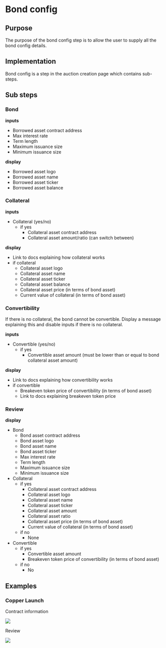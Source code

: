# Bond config

## Purpose

The purpose of the bond config step is to allow the user to supply all the bond config details.

## Implementation

Bond config is a step in the auction creation page which contains sub-steps.

## Sub steps

### Bond

**inputs**

* Borrowed asset contract address
* Max interest rate
* Term length
* Maximum issuance size
* Minimum issuance size

**display**

* Borrowed asset logo
* Borrowed asset name
* Borrowed asset ticker
* Borrowed asset balance

### Collateral

**inputs**

* Collateral (yes/no)
  * if yes
    * Collateral asset contract address
    * Collateral asset amount/ratio (can switch between)

**display**

* Link to docs explaining how collateral works
* if collateral
  * Collateral asset logo
  * Collateral asset name
  * Collateral asset ticker
  * Collateral asset balance
  * Collateral asset price (in terms of bond asset)
  * Current value of collateral (in terms of bond asset)

### Convertibility

If there is no collateral, the bond cannot be convertible. Display a message explaining this and disable inputs if there is no collateral.

**inputs**

* Convertible (yes/no)
  * if yes
    * Convertible asset amount (must be lower than or equal to bond collateral asset amount)

**display**

* Link to docs explaining how convertibility works
* if convertible
  * Breakeven token price of convertibility (in terms of bond asset)
  * Link to docs explaining breakeven token price

### Review

**display**

* Bond
  * Bond asset contract address
  * Bond asset logo
  * Bond asset name
  * Bond asset ticker
  * Max interest rate
  * Term length
  * Maximum issuance size
  * Minimum issuance size
* Collateral
  * if yes
    * Collateral asset contract address
    * Collateral asset logo
    * Collateral asset name
    * Collateral asset ticker
    * Collateral asset amount
    * Collateral asset ratio
    * Collateral asset price (in terms of bond asset)
    * Current value of collateral (in terms of bond asset)
  * if no
    * None
* Convertible
  * if yes
    * Convertible asset amount
    * Breakeven token price of convertibility (in terms of bond asset)
  * if no
    * No

## Examples

### Copper Launch

Contract information

![](../../../../../spec/assets/copper/token\_information.png)

Review

![](../../../../../spec/assets/copper/auction\_summary.png)
